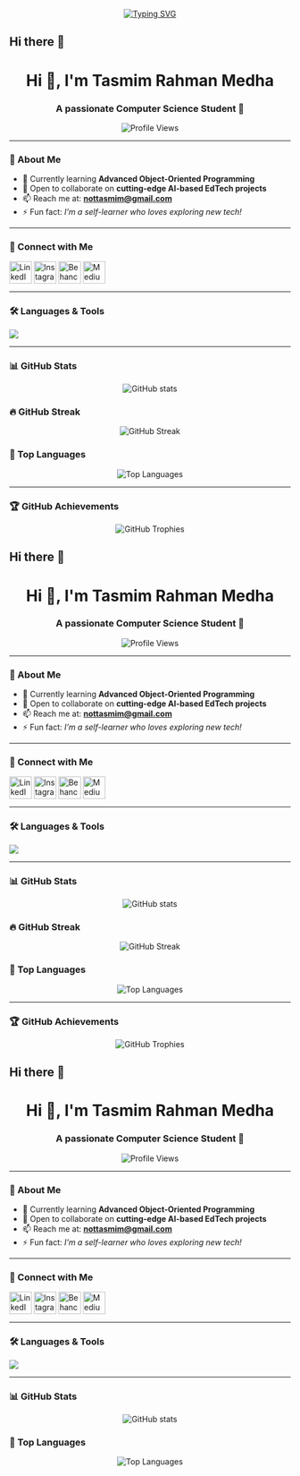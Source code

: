 <!-- Typing SVG Banner -->
<p align="center">
  <a href="https://git.io/typing-svg">
    <img src="https://readme-typing-svg.herokuapp.com?size=28&duration=3000&color=0E75B6&center=true&vCenter=true&lines=Hi+%F0%9F%91%8B%2C+I'm+Tasmim+Rahman+Medha;" alt="Typing SVG" />
  </a>
</p>

## Hi there 👋  

<h1 align="center">Hi 👋, I'm Tasmim Rahman Medha</h1>
<h3 align="center">A passionate Computer Science Student 🚀</h3>

<p align="center">
  <img src="https://komarev.com/ghpvc/?username=blankspace-tasss&label=Profile%20views&color=0e75b6&style=flat" alt="Profile Views" />
</p>

---

### 🌟 About Me
- 🌱 Currently learning **Advanced Object-Oriented Programming**  
- 👯 Open to collaborate on **cutting-edge AI-based EdTech projects**  
- 📫 Reach me at: **nottasmim@gmail.com**  
- ⚡ Fun fact: *I’m a self-learner who loves exploring new tech!*  

---

### 🤝 Connect with Me
<p align="left">
<a href="https://linkedin.com/in/tasmim-rahman-madha" target="_blank"><img align="center" src="https://skillicons.dev/icons?i=linkedin" alt="LinkedIn" height="40"/></a>
<a href="https://instagram.com/tasmim2.0" target="_blank"><img align="center" src="https://skillicons.dev/icons?i=instagram" alt="Instagram" height="40"/></a>
<a href="https://www.behance.net/nottasmim" target="_blank"><img align="center" src="https://skillicons.dev/icons?i=behance" alt="Behance" height="40"/></a>
<a href="https://medium.com/@tasmimrahman86" target="_blank"><img align="center" src="https://skillicons.dev/icons?i=medium" alt="Medium" height="40"/></a>
</p>

---

### 🛠️ Languages & Tools
<p align="left">
  <img src="https://skillicons.dev/icons?i=c,java,python,mysql,git,figma,unity" />
</p>

---

### 📊 GitHub Stats
<p align="center">
  <img src="https://github-readme-stats.vercel.app/api?username=blankspace-tasss&show_icons=true&theme=tokyonight" alt="GitHub stats" />
</p>

### 🔥 GitHub Streak
<p align="center">
  <img src="https://streak-stats.demolab.com?user=blankspace-tasss&theme=tokyonight&hide_border=true" alt="GitHub Streak" />
</p>

### 📌 Top Languages
<p align="center">
  <img src="https://github-readme-stats.vercel.app/api/top-langs?username=blankspace-tasss&show_icons=true&layout=compact&theme=tokyonight" alt="Top Languages" />
</p>

---

### 🏆 GitHub Achievements
<p align="center">
  <img src="https://github-profile-trophy.vercel.app/?username=blankspace-tasss&theme=tokyonight&row=1&column=6&margin-w=10&margin-h=10" alt="GitHub Trophies" />
</p>








## Hi there 👋  

<h1 align="center">Hi 👋, I'm Tasmim Rahman Medha</h1>
<h3 align="center">A passionate Computer Science Student 🚀</h3>

<p align="center">
  <img src="https://komarev.com/ghpvc/?username=blankspace-tasss&label=Profile%20views&color=0e75b6&style=flat" alt="Profile Views" />
</p>

---

### 🌟 About Me
- 🌱 Currently learning **Advanced Object-Oriented Programming**  
- 👯 Open to collaborate on **cutting-edge AI-based EdTech projects**  
- 📫 Reach me at: **nottasmim@gmail.com**  
- ⚡ Fun fact: *I’m a self-learner who loves exploring new tech!*  

---

### 🤝 Connect with Me
<p align="left">
<a href="https://linkedin.com/in/tasmim-rahman-madha" target="_blank"><img align="center" src="https://skillicons.dev/icons?i=linkedin" alt="LinkedIn" height="40"/></a>
<a href="https://instagram.com/tasmim2.0" target="_blank"><img align="center" src="https://skillicons.dev/icons?i=instagram" alt="Instagram" height="40"/></a>
<a href="https://www.behance.net/nottasmim" target="_blank"><img align="center" src="https://skillicons.dev/icons?i=behance" alt="Behance" height="40"/></a>
<a href="https://medium.com/@tasmimrahman86" target="_blank"><img align="center" src="https://skillicons.dev/icons?i=medium" alt="Medium" height="40"/></a>
</p>

---

### 🛠️ Languages & Tools
<p align="left">
  <img src="https://skillicons.dev/icons?i=c,java,python,mysql,git,figma,unity" />
</p>

---

### 📊 GitHub Stats
<p align="center">
  <img src="https://github-readme-stats.vercel.app/api?username=blankspace-tasss&show_icons=true&theme=tokyonight" alt="GitHub stats" />
</p>

### 🔥 GitHub Streak
<p align="center">
  <img src="https://streak-stats.demolab.com?user=blankspace-tasss&theme=tokyonight&hide_border=true" alt="GitHub Streak" />
</p>

### 📌 Top Languages
<p align="center">
  <img src="https://github-readme-stats.vercel.app/api/top-langs?username=blankspace-tasss&show_icons=true&layout=compact&theme=tokyonight" alt="Top Languages" />
</p>

---

### 🏆 GitHub Achievements
<p align="center">
  <img src="https://github-profile-trophy.vercel.app/?username=blankspace-tasss&theme=tokyonight&row=1&column=6&margin-w=10&margin-h=10" alt="GitHub Trophies" />
</p>





## Hi there 👋  

<h1 align="center">Hi 👋, I'm Tasmim Rahman Medha</h1>
<h3 align="center">A passionate Computer Science Student 🚀</h3>

<p align="center">
  <img src="https://komarev.com/ghpvc/?username=blankspace-tasss&label=Profile%20views&color=0e75b6&style=flat" alt="Profile Views" />
</p>

---

### 🌟 About Me
- 🌱 Currently learning **Advanced Object-Oriented Programming**  
- 👯 Open to collaborate on **cutting-edge AI-based EdTech projects**  
- 📫 Reach me at: **nottasmim@gmail.com**  
- ⚡ Fun fact: *I’m a self-learner who loves exploring new tech!*  

---

### 🤝 Connect with Me
<p align="left">
<a href="https://linkedin.com/in/tasmim-rahman-madha" target="_blank"><img align="center" src="https://skillicons.dev/icons?i=linkedin" alt="LinkedIn" height="40"/></a>
<a href="https://instagram.com/tasmim2.0" target="_blank"><img align="center" src="https://skillicons.dev/icons?i=instagram" alt="Instagram" height="40"/></a>
<a href="https://www.behance.net/nottasmim" target="_blank"><img align="center" src="https://skillicons.dev/icons?i=behance" alt="Behance" height="40"/></a>
<a href="https://medium.com/@tasmimrahman86" target="_blank"><img align="center" src="https://skillicons.dev/icons?i=medium" alt="Medium" height="40"/></a>
</p>

---

### 🛠️ Languages & Tools
<p align="left">
  <img src="https://skillicons.dev/icons?i=c,java,python,mysql,git,figma,unity" />
</p>

---

### 📊 GitHub Stats
<p align="center">
  <img src="https://github-readme-stats.vercel.app/api?username=blankspace-tasss&show_icons=true&theme=tokyonight" alt="GitHub stats" />
</p>


### 📌 Top Languages
<p align="center">
  <img src="https://github-readme-stats.vercel.app/api/top-langs?username=blankspace-tasss&show_icons=true&layout=compact&theme=tokyonight" alt="Top Languages" />
</p>


